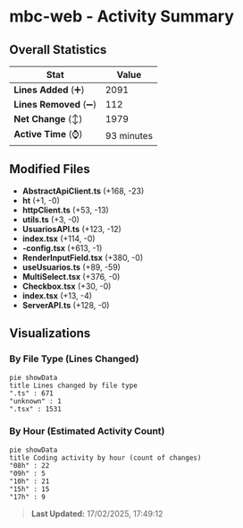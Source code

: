 # mbc-web - Activity Summary 

## Overall Statistics

| Stat                   | Value                                                             |
| ---------------------- | ----------------------------------------------------------------- |
| **Lines Added** (➕)   | 2091                                          |
| **Lines Removed** (➖) | 112                                        |
| **Net Change** (↕)    | 1979                |
| **Active Time** (⌚)   | 93 minutes |


## Modified Files
- **AbstractApiClient.ts** (+168, -23)
- **ht** (+1, -0)
- **httpClient.ts** (+53, -13)
- **utils.ts** (+3, -0)
- **UsuariosAPI.ts** (+123, -12)
- **index.tsx** (+114, -0)
- **-config.tsx** (+613, -1)
- **RenderInputField.tsx** (+380, -0)
- **useUsuarios.ts** (+89, -59)
- **MultiSelect.tsx** (+376, -0)
- **Checkbox.tsx** (+30, -0)
- **index.tsx** (+13, -4)
- **ServerAPI.ts** (+128, -0)

## Visualizations

### By File Type (Lines Changed)

```mermaid
pie showData
title Lines changed by file type
".ts" : 671
"unknown" : 1
".tsx" : 1531
```

### By Hour (Estimated Activity Count)

```mermaid
pie showData
title Coding activity by hour (count of changes)
"08h" : 22
"09h" : 5
"10h" : 21
"15h" : 15
"17h" : 9
```


> **Last Updated:** 17/02/2025, 17:49:12